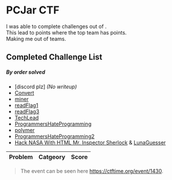 # PCJar CTF

I was able to complete  challenges out of .\
This lead to  points where the top team has  points.\
Making me  out of  teams.

## Completed Challenge List
##### _By order solved_
* [discord plz] _(No writeup)_
* [Convert](Convert)
* [miner](miner)
* [readFlag1](readFlag1)
* [readFlag3](readFlag3)
* [TechLead](TechLead)
* [ProgrammersHateProgramming](ProgrammersHateProgramming)
* [polymer](polymer)
* [ProgrammersHateProgramming2](ProgrammersHateProgramming2)
* [Hack NASA With HTML Mr. Inspector Sherlock](HackNASAWithHTML)
& [LunaGuesser](LunaGuesser)

|Problem|Catgeory|Score|
|---|---|---|

> The event can be seen here https://ctftime.org/event/1430.